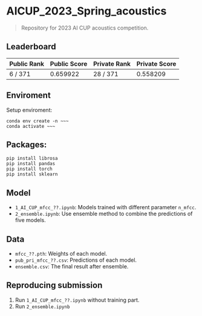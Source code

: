 # AICUP_2023_Spring_acoustics
>Repository for 2023 AI CUP acoustics competition.

## Leaderboard
|Public Rank|Public Score|Private Rank|Private Score|
|--|--|--|--|
|6 / 371|0.659922|28 / 371|0.558209|

## Enviroment
Setup enviroment:  
```
conda env create -n ~~~
conda activate ~~~
```
## Packages: 
```
pip install librosa
pip install pandas
pip install torch
pip install sklearn
```
## Model
- ```1_AI_CUP_mfcc_??.ipynb```: Models trained with different parameter ```n_mfcc```.  
- ```2_ensemble.ipynb```: Use ensemble method to combine the predictions of five models.

## Data
- ```mfcc_??.pth```: Weights of each model.  
- ```pub_pri_mfcc_??.csv```: Predictions of each model.  
- ```ensemble.csv```: The final result after ensemble.

## Reproducing submission
1. Run ```1_AI_CUP_mfcc_??.ipynb``` without training part.
2. Run ```2_ensemble.ipynb```
